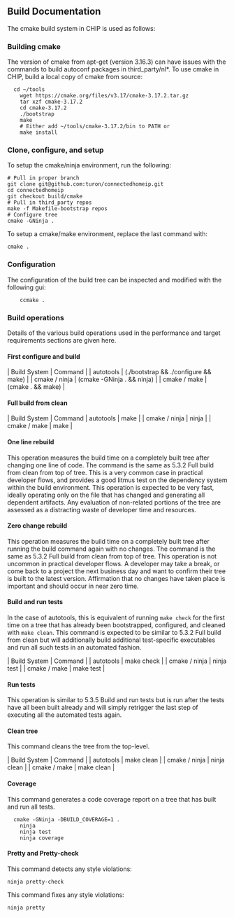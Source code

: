 ## Build Documentation

The cmake build system in CHIP is used as follows:

### Building cmake

The version of cmake from apt-get (version 3.16.3) can have issues with the commands to build autoconf packages in third_party/nl*.  To use cmake in CHIP, build a local copy of cmake from source:

```
  cd ~/tools
	wget https://cmake.org/files/v3.17/cmake-3.17.2.tar.gz 
	tar xzf cmake-3.17.2
	cd cmake-3.17.2
	./bootstrap
	make
	# Either add ~/tools/cmake-3.17.2/bin to PATH or
	make install
```

### Clone, configure, and setup

To setup the cmake/ninja environment, run the following:

```
# Pull in proper branch
git clone git@github.com:turon/connectedhomeip.git 
cd connectedhomeip
git checkout build/cmake
# Pull in third_party repos
make -f Makefile-bootstrap repos
# Configure tree
cmake -GNinja .
```

To setup a cmake/make environment, replace the last command with:

```
cmake .
```

### Configuration
The configuration of the build tree can be inspected and modified with the following gui:

```
	ccmake .
```

### Build operations

Details of the various build operations used in the performance and target requirements sections are given here.


#### First configure and build

| Build System | Command |
| autotools    | (./bootstrap && ./configure && make) |
| cmake / ninja | (cmake -GNinja . && ninja) |
| cmake / make | (cmake . && make) |

#### Full build from clean

| Build System | Command
| autotools | make |
| cmake / ninja | ninja |
| cmake / make | make |

#### One line rebuild
This operation measures the build time on a completely built tree after changing one line of code. The command is the same as 5.3.2 Full build from clean from top of tree. This is a very common case in practical developer flows, and provides a good litmus test on the dependency system within the build environment. This operation is expected to be very fast, ideally operating only on the file that has changed and generating all dependent artifacts.  Any evaluation of non-related portions of the tree are assessed as a distracting waste of developer time and resources.


#### Zero change rebuild
This operation measures the build time on a completely built tree after running the build command again with no changes. The command is the same as 5.3.2 Full build from clean from top of tree. This operation is not uncommon in practical developer flows. A developer may take a break, or come back to a project the next business day and want to confirm their tree is built to the latest version. Affirmation that no changes have taken place is important and should occur in near zero time.

#### Build and run tests
In the case of autotools, this is equivalent of running `make check` for the first time on a tree that has already been bootstrapped, configured, and cleaned with `make clean`.  This command is expected to be similar to 5.3.2 Full build from clean but will additionally build additional test-specific executables and run all such tests in an automated fashion.

| Build System | Command |
| autotools | make check |
| cmake / ninja | ninja test |
| cmake / make | make test |

#### Run tests
This operation is similar to 5.3.5 Build and run tests but is run after the tests have all been built already and will simply retrigger the last step of executing all the automated tests again.

#### Clean tree
This command cleans the tree from the top-level.

| Build System | Command |
| autotools | make clean |
| cmake / ninja | ninja clean |
| cmake / make | make clean |

#### Coverage

This command generates a code coverage report on a tree that has built and run all tests.

```
  cmake -GNinja -DBUILD_COVERAGE=1 .
	ninja
	ninja test
	ninja coverage
```

#### Pretty and Pretty-check
This command detects any style violations:

```
ninja pretty-check
```

This command fixes any style violations:

```
ninja pretty
```